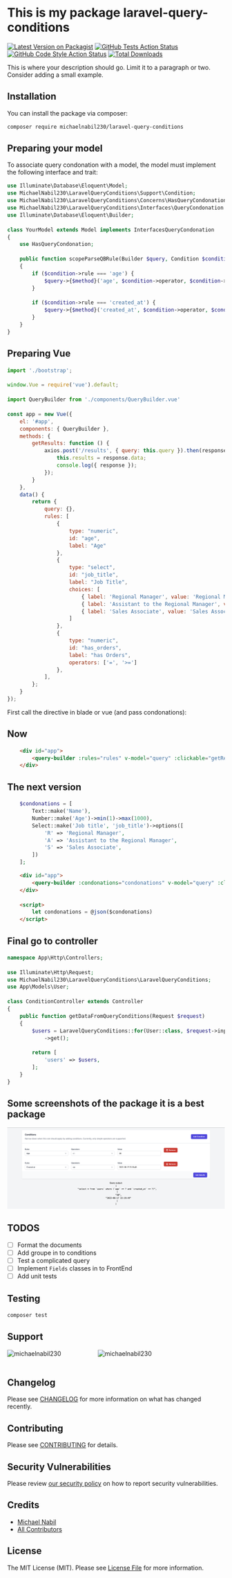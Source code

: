 # This is my package laravel-query-conditions

[![Latest Version on Packagist](https://img.shields.io/packagist/v/michaelnabil230/laravel-query-conditions.svg?style=flat-square)](https://packagist.org/packages/michaelnabil230/laravel-query-conditions)
[![GitHub Tests Action Status](https://img.shields.io/github/workflow/status/michaelnabil230/laravel-query-conditions/run-tests?label=tests)](https://github.com/michaelnabil230/laravel-query-conditions/actions?query=workflow%3Arun-tests+branch%3Amain)
[![GitHub Code Style Action Status](https://img.shields.io/github/workflow/status/michaelnabil230/laravel-query-conditions/Check%20&%20fix%20styling?label=code%20style)](https://github.com/michaelnabil230/laravel-query-conditions/actions?query=workflow%3A"Check+%26+fix+styling"+branch%3Amain)
[![Total Downloads](https://img.shields.io/packagist/dt/michaelnabil230/laravel-query-conditions.svg?style=flat-square)](https://packagist.org/packages/michaelnabil230/laravel-query-conditions)

This is where your description should go. Limit it to a paragraph or two. Consider adding a small example.

## Installation

You can install the package via composer:

```bash
composer require michaelnabil230/laravel-query-conditions
```

## Preparing your model

To associate query condonation with a model, the model must implement the following interface and trait:

```php
use Illuminate\Database\Eloquent\Model;
use MichaelNabil230\LaravelQueryConditions\Support\Condition;
use MichaelNabil230\LaravelQueryConditions\Concerns\HasQueryCondonation;
use MichaelNabil230\LaravelQueryConditions\Interfaces\QueryCondonation as InterfacesQueryCondonation;
use Illuminate\Database\Eloquent\Builder;

class YourModel extends Model implements InterfacesQueryCondonation
{
    use HasQueryCondonation;

    public function scopeParseQBRule(Builder $query, Condition $condition, string $method): void
    {
        if ($condition->rule === 'age') {
            $query->{$method}('age', $condition->operator, $condition->value);
        }

        if ($condition->rule === 'created_at') {
            $query->{$method}('created_at', $condition->operator, $condition->value);
        }
    }
}
```
## Preparing Vue

```js
import './bootstrap';

window.Vue = require('vue').default;

import QueryBuilder from './components/QueryBuilder.vue'

const app = new Vue({
    el: '#app',
    components: { QueryBuilder },
    methods: {
        getResults: function () {
            axios.post('/results', { query: this.query }).then(response => {
                this.results = response.data;
                console.log({ response });
            });
        }
    },
    data() {
        return {
            query: {},
            rules: [
                {
                    type: "numeric",
                    id: "age",
                    label: "Age"
                },
                {
                    type: "select",
                    id: "job_title",
                    label: "Job Title",
                    choices: [
                        { label: 'Regional Manager', value: 'Regional Manager' },
                        { label: 'Assistant to the Regional Manager', value: 'Assistant to the Regional Manager' },
                        { label: 'Sales Associate', value: 'Sales Associate' },
                    ]
                },
                {
                    type: "numeric",
                    id: "has_orders",
                    label: "has Orders",
                    operators: ['=', '>=']
                },
            ],
        };
    }
});
```

First call the directive in blade or vue (and pass condonations):

## Now 

```html
    <div id="app">
        <query-builder :rules="rules" v-model="query" :clickable="getResults"></query-builder>
    </div>
```

## The next version

```php
    $condonations = [
        Text::make('Name'),
        Number::make('Age')->min(1)->max(1000),
        Select::make('Job title', 'job_title')->options([
            'R' => 'Regional Manager',
            'A' => 'Assistant to the Regional Manager',
            'S' => 'Sales Associate',
        ])
    ];
```

```html
    <div id="app">
        <query-builder :condonations="condonations" v-model="query" :clickable="getResults"></query-builder>
    </div>

    <script>
        let condonations = @json($condonations)
    </script>
```

## Final go to controller

```php
namespace App\Http\Controllers;

use Illuminate\Http\Request;
use MichaelNabil230\LaravelQueryConditions\LaravelQueryConditions;
use App\Models\User;

class ConditionController extends Controller
{
    public function getDataFromQueryConditions(Request $request)
    {
        $users = LaravelQueryConditions::for(User::class, $request->input('query'))
            ->get();

        return [
            'users' => $users,
        ];
    }
}
```
## Some screenshots of the package it is a best package

<img src="./screenshots/simpleQuery.png" />

## TODOS
- [ ] Format the documents
- [ ] Add groupe in to conditions
- [ ] Test a complicated query
- [ ] Implement `Fields` classes in to FrontEnd 
- [ ] Add unit tests

## Testing

```bash
composer test
```
## Support
<p>
    <a href="https://www.buymeacoffee.com/michaelnabil230"> 
         <img align="left" src="https://cdn.buymeacoffee.com/buttons/v2/default-yellow.png" height="50" width="210" alt="michaelnabil230" />
    </a>
    <a href="https://ko-fi.com/michaelnabil230"> 
        <img align="left" src="https://cdn.ko-fi.com/cdn/kofi3.png?v=3" height="50" width="210" alt="michaelnabil230" />
    </a>
</p>
<br><br>

## Changelog

Please see [CHANGELOG](CHANGELOG.md) for more information on what has changed recently.

## Contributing

Please see [CONTRIBUTING](https://github.com/spatie/.github/blob/main/CONTRIBUTING.md) for details.

## Security Vulnerabilities

Please review [our security policy](../../security/policy) on how to report security vulnerabilities.

## Credits

- [Michael Nabil](https://github.com/michaelnabil230)
- [All Contributors](../../contributors)

## License

The MIT License (MIT). Please see [License File](LICENSE.md) for more information.
